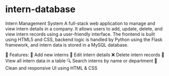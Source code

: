 # intern-database 
Intern Management System
A full-stack web application to manage and view intern details in a company. It allows users to add, update, delete, and view intern records using a user-friendly interface. The frontend is built using HTML5 and CSS, backend logic is handled by Python using the Flask framework, and intern data is stored in a MySQL database.

🚀 Features:
📝 Add new interns
🔄 Edit intern details
❌ Delete intern records
👀 View all intern data in a table
🔍 Search interns by name or department
📱 Clean and responsive UI using HTML & CSS
